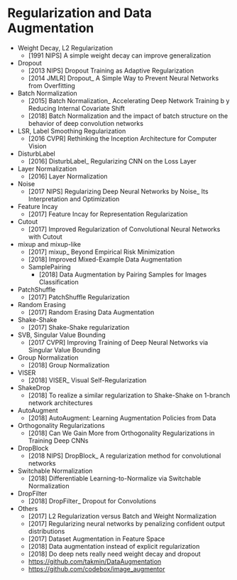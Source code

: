 # Regularization and Data Augmentation
- Weight Decay, L2 Regularization
    - [1991 NIPS] A simple weight decay can improve generalization
- Dropout
    - [2013 NIPS] Dropout Training as Adaptive Regularization
    - [2014 JMLR] Dropout_ A Simple Way to Prevent Neural Networks from Overfitting
- Batch Normalization
    - [2015] Batch Normalization_ Accelerating Deep Network Training b y Reducing Internal Covariate Shift
    - [2018] Batch Normalization and the impact of batch structure on the behavior of deep convolution networks
- LSR, Label Smoothing Regularization
    - [2016 CVPR] Rethinking the Inception Architecture for Computer Vision
- DisturbLabel
    - [2016] DisturbLabel_ Regularizing CNN on the Loss Layer
- Layer Normalization
    - [2016] Layer Normalization
- Noise
    - [2017 NIPS] Regularizing Deep Neural Networks by Noise_ Its Interpretation and Optimization
- Feature Incay
    - [2017] Feature Incay for Representation Regularization
- Cutout
    - [2017] Improved Regularization of Convolutional Neural Networks with Cutout
- mixup and mixup-like
    - [2017] mixup_ Beyond Empirical Risk Minimization
    - [2018] Improved Mixed-Example Data Augmentation
    - SamplePairing
        - [2018] Data Augmentation by Pairing Samples for Images Classification
- PatchShuffle
    - [2017] PatchShuffle Regularization
- Random Erasing
    - [2017] Random Erasing Data Augmentation
- Shake-Shake
    - [2017] Shake-Shake regularization
- SVB, Singular Value Bounding
    - [2017 CVPR] Improving Training of Deep Neural Networks via Singular Value Bounding
- Group Normalization
    - [2018] Group Normalization
- VISER
    - [2018] VISER_ Visual Self-Regularization
- ShakeDrop
    - [2018] To realize a similar regularization to Shake-Shake on 1-branch network architectures
- AutoAugment
    - [2018] AutoAugment: Learning Augmentation Policies from Data
- Orthogonality Regularizations
    - [2018] Can We Gain More from Orthogonality Regularizations in Training Deep CNNs
- DropBlock
    - [2018 NIPS] DropBlock_ A regularization method for convolutional networks
- Switchable Normalization
    - [2018] Differentiable Learning-to-Normalize via Switchable Normalization
- DropFilter
    - [2018] DropFilter_ Dropout for Convolutions
- Others
    - [2017] L2 Regularization versus Batch and Weight Normalization
    - [2017] Regularizing neural networks by penalizing confident output distributions
    - [2017] Dataset Augmentation in Feature Space
    - [2018] Data augmentation instead of explicit regularization
    - [2018] Do deep nets really need weight decay and dropout
    - https://github.com/takmin/DataAugmentation
    - https://github.com/codebox/image_augmentor
    

